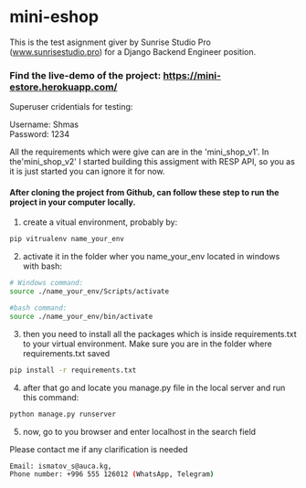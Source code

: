 # mini-eshop
This is the test asignment giver by Sunrise Studio Pro (www.sunrisestudio.pro) for a Django Backend Engineer position.

### Find the live-demo of the project:  https://mini-estore.herokuapp.com/

Superuser cridentials for testing:

  Username: Shmas  
  Password: 1234

All the requirements which were give can are in the 'mini_shop_v1'. In the'mini_shop_v2' I started building this assigment with RESP API, so you as it is just started you can ignore it for now.


#### After cloning the project from Github, can follow these step to run the project in your computer locally.

1. create a vitual environment, probably by:
```bash
pip vitrualenv name_your_env
```
2. activate it in the folder wher you name_your_env located in windows with bash:
```bash
# Windows command:
source ./name_your_env/Scripts/activate

#bash command:
source ./name_your_env/bin/activate
```
3. then you need to install all the packages which is inside requirements.txt to your virtual environment. Make sure you are in the folder where requirements.txt saved
```bash
pip install -r requirements.txt
```
4. after that go and locate you manage.py file in the local server and run this command:
```bash
python manage.py runserver
```
5. now, go to you browser and enter localhost in the search field

Please contact me if any clarification is needed
```bash
Email: ismatov_s@auca.kg,
Phone number: +996 555 126012 (WhatsApp, Telegram)
```

